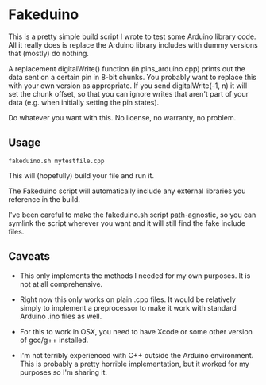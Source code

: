 # Fakeduino

This is a pretty simple build script I wrote to test some Arduino library code.  All it really does is replace the Arduino library includes with dummy versions that (mostly) do nothing.

A replacement digitalWrite() function (in pins_arduino.cpp) prints out the data sent on a certain pin in 8-bit chunks.  You probably want to replace this with your own version as appropriate.  If you send digitalWrite(-1, n) it will set the chunk offset, so that you can ignore writes that aren't part of your data (e.g. when initially setting the pin states).

Do whatever you want with this.  No license, no warranty, no problem.

## Usage

    fakeduino.sh mytestfile.cpp

This will (hopefully) build your file and run it.

The Fakeduino script will automatically include any external libraries you reference in the build.

I've been careful to make the fakeduino.sh script path-agnostic, so you can symlink the script wherever you want and it will still find the fake include files.

## Caveats

* This only implements the methods I needed for my own purposes.  It is not at all comprehensive.

* Right now this only works on plain .cpp files.  It would be relatively simply to implement a preprocessor to make it work with standard Arduino .ino files as well.

* For this to work in OSX, you need to have Xcode or some other version of gcc/g++ installed.

* I'm not terribly experienced with C++ outside the Arduino environment.  This is probably a pretty horrible implementation, but it worked for my purposes so I'm sharing it.
